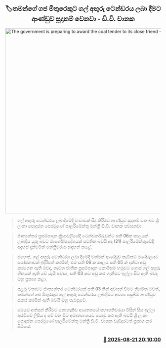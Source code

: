 <p align='center'><b><h2 align='center' title='The government is preparing to award the coal tender to its close friend - D.V. Chanaka'>🏷තමන්ගේ ගජ මිතුරෙකුට ගල් අඟුරු ටෙන්ඩරය ලබා දීමට ආණ්ඩුව සූදානම් වෙනවා - ඩී.වී. චානක</h2></b></p>
<p align='center'><img src='https://helakuru.sgp1.cdn.digitaloceanspaces.com/esana/images/lib/dv-chanaka-parliment-new.jpg' width='600' alt='The government is preparing to award the coal tender to its close friend - D.V. Chanaka'></p>

> ගල් අඟුරු ටෙන්ඩරය ලබාදීමේදී වංචාවක් සිදු කිරීමට ආණ්ඩුව සූදානම් වන බව ශ්‍රී ලංකා පොදුජන පෙරමුණේ පාර්ලිමේන්තු මන්ත්‍රී ඩී.වී. චානක පවසනවා.

> ජාත්‍යන්තර ප්‍රසම්පාදන ක්‍රියාවලියේදී ටෙන්ඩර්කරුවන්ට සති 06ක කාලයක් ලබාදිය යුතු බවට මාර්ගෝපදේශයක් පවතින බවයි අද (21) පාර්ලිමේන්තුවේදී අදහස් දක්වමින් මන්ත්‍රීවරයා සඳහන් කළේ. 

> එහෙත්, ගල් අඟුරු ටෙන්ඩරය ලබා දීමේදී වත්මන් ආණ්ඩුව කැබිනට් මණ්ඩලයට යෝජනාවක් ඉදිරිපත් කරමින්, එම සති 06 ක කාලය සති 05 ක් දක්වා අඩු කරගෙන ඇති බවද, නැවත ජාතික ප්‍රසම්පාදන කොමිසම හමුවට ගොස් ගල් අඟුරු හිඟයක් ඇති වේ යැයි පවසා, සති 03 කට අඩු කර ගැනීමට ඉල්ලා සිට ඇති බවද ඔහු ප්‍රකාශ කළා.

> පළමු වතාවට ජාත්‍යන්තර ටෙන්ඩරයක් සති 03 කින් අවසන් වීමට නියමිත බවත්, තමන්ගේ ගජ මිතුරකුට ගල් අඟුරු ටෙන්ඩරය ලබාදීමට අවශ්‍ය පසුබිම ආණ්ඩුව සකස් කරමින් ඇති බවයි ඔහු පැවසුවේ. 

> මෙයට අත්සන් කිරීමට නොහැකිව ආයතනයේ සභාපතිවරයා විසින් සිය ඉල්ලා අස්වීමේ ලිපිය ද මේ වන විට අමාත්‍යාංශයට යොමු කර ඇති බවයි ශ්‍රී ලංකා පොදුජන පෙරමුණේ පාර්ලිමේන්තු මන්ත්‍රී ඩී.වී. චානක වැඩිදුරටත් ප්‍රකාශ කර සිටියේ.



<h3 align='right'><a href='https://www.helakuru.lk/esana/p/112913/'>📅 2025-08-21 20:10:00</a></h3>
